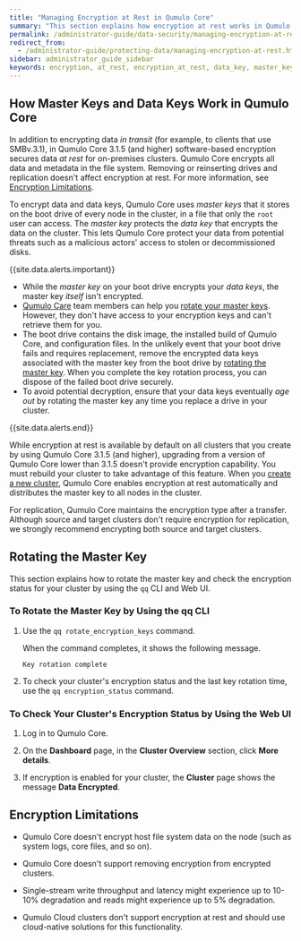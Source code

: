 ```yaml
---
title: "Managing Encryption at Rest in Qumulo Core"
summary: "This section explains how encryption at rest works in Qumulo Core, how to rotate master keys, and how to ensure that the master keys across your cluster are secured correctly."
permalink: /administrator-guide/data-security/managing-encryption-at-rest.html
redirect_from:
  - /administrator-guide/protecting-data/managing-encryption-at-rest.html
sidebar: administrator_guide_sidebar
keywords: encryption, at_rest, encryption_at_rest, data_key, master_key, rotate_keys
---
```


## How Master Keys and Data Keys Work in Qumulo Core
In addition to encrypting data _in transit_ (for example, to clients that use SMBv.3.1), in Qumulo Core 3.1.5 (and higher) software-based encryption secures data _at rest_ for on-premises clusters. Qumulo Core encrypts all data and metadata in the file system. Removing or reinserting drives and replication doesn't affect encryption at rest. For more information, see [Encryption Limitations](#encryption-limitations).

To encrypt data and data keys, Qumulo Core uses _master keys_ that it stores on the boot drive of every node in the cluster, in a file that only the `root` user can access. The _master key_ protects the _data key_ that encrypts the data on the cluster. This lets Qumulo Core protect your data from potential threats such as a malicious actors' access to stolen or decommissioned disks.

{{site.data.alerts.important}}
<ul>
  <li>While the <em>master key</em> on your boot drive encrypts your <em>data keys</em>, the master key <em>itself</em> isn't encrypted.</li>
  <li><a href="https://docs.qumulo.com/contacting-qumulo-care-team.html">Qumulo Care</a> team members can help you <a href="#rotate-master-key">rotate your master keys</a>. However, they don't have access to your encryption keys and can't retrieve them for you.</li>
  <li>The boot drive contains the disk image, the installed build of Qumulo Core, and configuration files. In the unlikely event that your boot drive fails and requires replacement, remove the encrypted data keys associated with the master key from the boot drive by <a href="#rotate-master-key">rotating the master key</a>. When you complete the key rotation process, you can dispose of the failed boot drive securely.</li>
  <li>To avoid potential decryption, ensure that your data keys eventually <em>age out</em> by rotating the master key any time you replace a drive in your cluster.</li>
</ul>
{{site.data.alerts.end}}

While encryption at rest is available by default on all clusters that you create by using Qumulo Core 3.1.5 (and higher), upgrading from a version of Qumulo Core lower than 3.1.5 doesn't provide encryption capability. You must rebuild your cluster to take advantage of this feature. When you [create a new cluster](https://care.qumulo.com/hc/en-us/articles/115014525587), Qumulo Core enables encryption at rest automatically and distributes the master key to all nodes in the cluster.

For replication, Qumulo Core maintains the encryption type after a transfer. Although source and target clusters don't require encryption for replication, we strongly recommend encrypting both source and target clusters.

<a id="rotate-master-key"></a>
## Rotating the Master Key
This section explains how to rotate the master key and check the encryption status for your cluster by using the `qq` CLI and Web UI.

### To Rotate the Master Key by Using the qq CLI
1. Use the `qq rotate_encryption_keys` command.

   When the command completes, it shows the following message.

   ```
   Key rotation complete
   ```

1. To check your cluster's encryption status and the last key rotation time, use the `qq encryption_status` command.


### To Check Your Cluster's Encryption Status by Using the Web UI
1. Log in to Qumulo Core.

1. On the **Dashboard** page, in the **Cluster Overview** section, click **More details**.

1. If encryption is enabled for your cluster, the **Cluster** page shows the message **Data Encrypted**.


<a id="encryption-limitations"></a>
## Encryption Limitations
* Qumulo Core doesn't encrypt host file system data on the node (such as system logs, core files, and so on).

* Qumulo Core doesn't support removing encryption from encrypted clusters.

* Single-stream write throughput and latency might experience up to 10-10% degradation and reads might experience up to 5% degradation.

* Qumulo Cloud clusters don't support encryption at rest and should use cloud-native solutions for this functionality.
